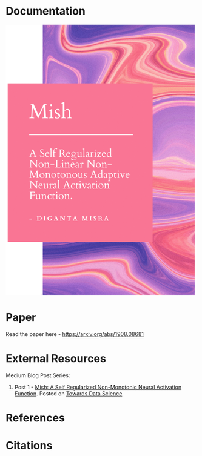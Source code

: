 # Documentation

![Alt Text](readme.gif)

# Paper

Read the paper here - https://arxiv.org/abs/1908.08681

# External Resources

Medium Blog Post Series: 

1. Post 1 - [Mish: A Self Regularized Non-Monotonic Neural Activation Function](https://medium.com/p/mish-8283934a72df?source=email-b7a37456ed33--writer.postDistributed&sk=cdb0f3e005f7b2121f13bb784e9640a7). Posted on [Towards Data Science](https://towardsdatascience.com/)

# References

# Citations
